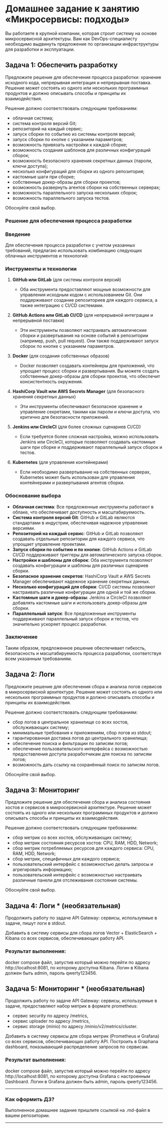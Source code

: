 # Домашнее задание к занятию «Микросервисы: подходы»

Вы работаете в крупной компании, которая строит систему на основе микросервисной архитектуры.
Вам как DevOps-специалисту необходимо выдвинуть предложение по организации инфраструктуры для разработки и эксплуатации.


## Задача 1: Обеспечить разработку

Предложите решение для обеспечения процесса разработки: хранение исходного кода, непрерывная интеграция и непрерывная поставка. 
Решение может состоять из одного или нескольких программных продуктов и должно описывать способы и принципы их взаимодействия.

Решение должно соответствовать следующим требованиям:
- облачная система;
- система контроля версий Git;
- репозиторий на каждый сервис;
- запуск сборки по событию из системы контроля версий;
- запуск сборки по кнопке с указанием параметров;
- возможность привязать настройки к каждой сборке;
- возможность создания шаблонов для различных конфигураций сборок;
- возможность безопасного хранения секретных данных (пароли, ключи доступа);
- несколько конфигураций для сборки из одного репозитория;
- кастомные шаги при сборке;
- собственные докер-образы для сборки проектов;
- возможность развернуть агентов сборки на собственных серверах;
- возможность параллельного запуска нескольких сборок;
- возможность параллельного запуска тестов.

Обоснуйте свой выбор.

### Решение для обеспечения процесса разработки

### Введение
Для обеспечения процесса разработки с учетом указанных требований, предлагаю использовать комбинацию следующих облачных инструментов и технологий:

### Инструменты и технологии

1. **GitHub или GitLab** (для системы контроля версий)
   - Оба инструмента предоставляют мощные возможности для управления исходным кодом с использованием Git. Они поддерживают создание репозиториев для каждого сервиса, а также интеграцию с CI/CD системами.

2. **GitHub Actions или GitLab CI/CD** (для непрерывной интеграции и непрерывной поставки)
   - Эти инструменты позволяют настраивать автоматические сборки и развертывания на основе событий в репозитории (например, push, pull request). Они также поддерживают запуск сборок по кнопке с указанием параметров.

3. **Docker** (для создания собственных образов)
   - Docker позволяет создавать контейнеры для приложений, что упрощает процесс сборки и развертывания. Вы можете создать собственные докер-образы для сборки проектов, что обеспечит консистентность окружения.

4. **HashiCorp Vault или AWS Secrets Manager** (для безопасного хранения секретных данных)
   - Эти инструменты обеспечивают безопасное хранение и управление секретами, такими как пароли и ключи доступа, что критично для безопасности приложений.

5. **Jenkins или CircleCI** (для более сложных сценариев CI/CD)
   - Если требуется более сложная настройка, можно использовать Jenkins или CircleCI, которые позволяют создавать кастомные шаги при сборке и поддерживают параллельный запуск сборок и тестов.

6. **Kubernetes** (для управления контейнерами)
   - Если необходимо развертывание на собственных серверах, Kubernetes может быть использован для управления контейнерами и развертывания агентов сборки.

### Обоснование выбора

- **Облачная система**: Все предложенные инструменты работают в облаке, что обеспечивает доступность и масштабируемость.
- **Система контроля версий Git**: GitHub и GitLab являются стандартами в индустрии, обеспечивая надежное управление версиями.
- **Репозиторий на каждый сервис**: GitHub и GitLab позволяют создавать отдельные репозитории для каждого сервиса, что упрощает управление проектами.
- **Запуск сборки по событию и по кнопке**: GitHub Actions и GitLab CI/CD поддерживают триггеры для автоматического запуска сборок.
- **Настройки и шаблоны для сборок**: Оба инструмента позволяют создавать конфигурации и шаблоны для различных сценариев сборки.
- **Безопасное хранение секретов**: HashiCorp Vault и AWS Secrets Manager обеспечивают надежное хранение секретных данных.
- **Несколько конфигураций для сборки**: CI/CD системы позволяют настраивать различные конфигурации для одной и той же сборки.
- **Кастомные шаги и докер-образы**: Jenkins и CircleCI позволяют добавлять кастомные шаги и использовать докер-образы для сборки.
- **Параллельный запуск**: Все предложенные инструменты поддерживают параллельный запуск сборок и тестов, что значительно ускоряет процесс разработки.

### Заключение
Таким образом, предложенное решение обеспечивает гибкость, безопасность и масштабируемость процесса разработки, соответствуя всем указанным требованиям.


## Задача 2: Логи

Предложите решение для обеспечения сбора и анализа логов сервисов в микросервисной архитектуре.
Решение может состоять из одного или нескольких программных продуктов и должно описывать способы и принципы их взаимодействия.

Решение должно соответствовать следующим требованиям:
- сбор логов в центральное хранилище со всех хостов, обслуживающих систему;
- минимальные требования к приложениям, сбор логов из stdout;
- гарантированная доставка логов до центрального хранилища;
- обеспечение поиска и фильтрации по записям логов;
- обеспечение пользовательского интерфейса с возможностью предоставления доступа разработчикам для поиска по записям логов;
- возможность дать ссылку на сохранённый поиск по записям логов.

Обоснуйте свой выбор.

## Задача 3: Мониторинг

Предложите решение для обеспечения сбора и анализа состояния хостов и сервисов в микросервисной архитектуре.
Решение может состоять из одного или нескольких программных продуктов и должно описывать способы и принципы их взаимодействия.

Решение должно соответствовать следующим требованиям:
- сбор метрик со всех хостов, обслуживающих систему;
- сбор метрик состояния ресурсов хостов: CPU, RAM, HDD, Network;
- сбор метрик потребляемых ресурсов для каждого сервиса: CPU, RAM, HDD, Network;
- сбор метрик, специфичных для каждого сервиса;
- пользовательский интерфейс с возможностью делать запросы и агрегировать информацию;
- пользовательский интерфейс с возможностью настраивать различные панели для отслеживания состояния системы.

Обоснуйте свой выбор.

## Задача 4: Логи * (необязательная)

Продолжить работу по задаче API Gateway: сервисы, используемые в задаче, пишут логи в stdout. 

Добавить в систему сервисы для сбора логов Vector + ElasticSearch + Kibana со всех сервисов, обеспечивающих работу API.

### Результат выполнения: 

docker compose файл, запустив который можно перейти по адресу http://localhost:8081, по которому доступна Kibana.
Логин в Kibana должен быть admin, пароль qwerty123456.


## Задача 5: Мониторинг * (необязательная)

Продолжить работу по задаче API Gateway: сервисы, используемые в задаче, предоставляют набор метрик в формате prometheus:

- сервис security по адресу /metrics,
- сервис uploader по адресу /metrics,
- сервис storage (minio) по адресу /minio/v2/metrics/cluster.

Добавить в систему сервисы для сбора метрик (Prometheus и Grafana) со всех сервисов, обеспечивающих работу API.
Построить в Graphana dashboard, показывающий распределение запросов по сервисам.

### Результат выполнения: 

docker compose файл, запустив который можно перейти по адресу http://localhost:8081, по которому доступна Grafana с настроенным Dashboard.
Логин в Grafana должен быть admin, пароль qwerty123456.

---

### Как оформить ДЗ?

Выполненное домашнее задание пришлите ссылкой на .md-файл в вашем репозитории.

---
